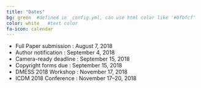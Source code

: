 ```yaml
---
title: "Dates"
bg: green  #defined in _config.yml, can use html color like '#0fbfcf'
color: white   #text color
fa-icon: calendar
---
```



 * Full Paper submission : August 7, 2018 
 * Author notification : September 4, 2018 
 * Camera-ready deadline  :	September 15, 2018
 * Copyright forms due : September 15, 2018
 * DMESS 2018 Workshop : November 17, 2018
 * ICDM 2018 Conference : November 17–20, 2018

